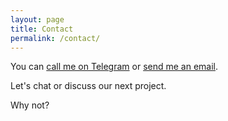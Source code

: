```yaml
---
layout: page
title: Contact
permalink: /contact/
---
```


You can [call me on Telegram](http://t.me/viniciusban) or [send me an email](mailto:{{site.email}}).

Let's chat or discuss our next project.

Why not?
